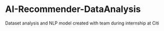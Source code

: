 # AI-Recommender-DataAnalysis
Dataset analysis and NLP model created with team during internship at Citi
